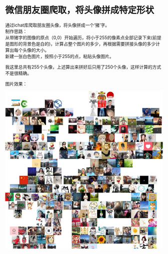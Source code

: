 # 微信朋友圈爬取，将头像拼成特定形状
通过ichat库爬取朋友圈头像，将头像拼成一个‘猪’字。  
制作思路：  
从带猪字的图像的原点（0,0）开始遍历，将小于255的像素点全部记录下来(前提是图形的背景色是白的)，计算占整个图片的多少，再根据需要拼接头像的多少计算出每个头像的大小。  
新建一张白色图片，按照小于255的点，粘贴头像图片。

我这里总共有255个头像，上述算出来拼好后只用了250个头像，这样计算的方式不是很精确。  

图片效果：

![](https://github.com/cqzan/addimg/blob/master/猪.jpg)

